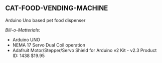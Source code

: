 ## CAT-FOOD-VENDING-MACHINE
Arduino Uno based pet food dispenser

*Bill-o-Matterials:*

- Arduino UNO
- NEMA 17 Servo Dual Coil operation
- Adafruit Motor/Stepper/Servo Shield for Arduino v2 Kit - v2.3  Product ID: 1438 $19.95

